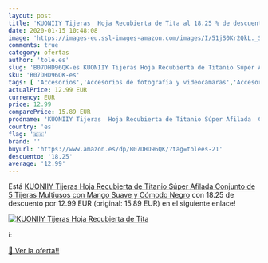 ```yaml
---
layout: post
title: 'KUONIIY Tijeras  Hoja Recubierta de Tita al 18.25 % de descuento'
date: 2020-01-15 10:48:08
image: 'https://images-eu.ssl-images-amazon.com/images/I/51jS0Kr2QkL._SL400_.jpg'
comments: true
category: ofertas
author: 'tole.es'
slug: 'B07DHD96QK-es KUONIIY Tijeras Hoja Recubierta de Titanio Súper Afilada...'
sku: 'B07DHD96QK-es'
tags: [ 'Accesorios','Accesorios de fotografía y videocámaras','Accesorios para portátiles y netbooks','Bolsas y fundas para cámaras compactas','Bolsas y fundas para cámaras digitales','Bolsas y fundas para cámaras,  videocámaras y prismáticos','Bolsas y fundas para portátiles y netbooks','Electrónica','Fotografía y videocámaras','Informática','Mochilas para portátiles y netbooks','tijeras', ]
actualPrice: 12.99 EUR
currency: EUR
price: 12.99
comparePrice: 15.89 EUR
prodname: 'KUONIIY Tijeras  Hoja Recubierta de Titanio Súper Afilada  Conjunto de 5 Tijeras Multiusos con Mango Suave y Cómodo  Negro'
country: 'es'
flag: '🇪🇸'
brand: ''
buyurl: 'https://www.amazon.es/dp/B07DHD96QK/?tag=tolees-21'
descuento: '18.25'
average: '12.99'
---
```


Está [KUONIIY Tijeras  Hoja Recubierta de Titanio Súper Afilada  Conjunto de 5 Tijeras Multiusos con Mango Suave y Cómodo  Negro](https://www.amazon.es/dp/B07DHD96QK/?tag=tolees-21) con 18.25 de descuento por 12.99 EUR (original: 15.89 EUR) en el siguiente enlace!

[![KUONIIY Tijeras  Hoja Recubierta de Tita](https://images-eu.ssl-images-amazon.com/images/I/51jS0Kr2QkL._SL400_.jpg)](https://www.amazon.es/dp/B07DHD96QK/?tag=tolees-21)

ℹ️:


[🛒 Ver la oferta!!](https://www.amazon.es/dp/B07DHD96QK/?tag=tolees-21)
